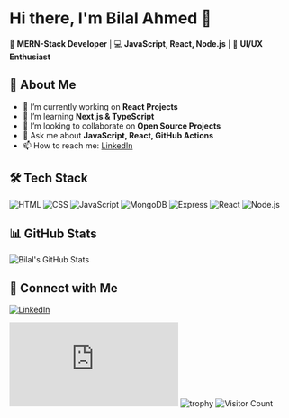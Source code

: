 # Hi there, I'm Bilal Ahmed 👋

🚀 **MERN-Stack Developer** | 💻 **JavaScript, React, Node.js** | 🎨 **UI/UX Enthusiast**  

## 🌟 About Me
- 🔭 I’m currently working on **React Projects**
- 🌱 I’m learning **Next.js & TypeScript**
- 👯 I’m looking to collaborate on **Open Source Projects**
- 💬 Ask me about **JavaScript, React, GitHub Actions**
- 📫 How to reach me: [LinkedIn](https://www.linkedin.com/in/ahmedk17/)  

## 🛠 Tech Stack
![HTML](https://img.shields.io/badge/-HTML-E34F26?style=flat-square&logo=html5&logoColor=white)
![CSS](https://img.shields.io/badge/-CSS-1572B6?style=flat-square&logo=css3&logoColor=white)
![JavaScript](https://img.shields.io/badge/-JavaScript-F7DF1E?style=flat-square&logo=javascript&logoColor=black)
![MongoDB](https://img.shields.io/badge/-MongoDB-47A248?style=flat-square&logo=mongodb&logoColor=white)
![Express](https://img.shields.io/badge/-Express-000000?style=flat-square&logo=express&logoColor=white)
![React](https://img.shields.io/badge/-React-61DAFB?style=flat-square&logo=react&logoColor=black)
![Node.js](https://img.shields.io/badge/-Node.js-339933?style=flat-square&logo=node.js&logoColor=white)

## 📊 GitHub Stats
![Bilal's GitHub Stats](https://github-readme-stats.vercel.app/api?username=bilal-ahmeddev&show_icons=true&theme=radical)

## 🔗 Connect with Me
[![LinkedIn](https://img.shields.io/badge/-LinkedIn-0077B5?style=flat-square&logo=linkedin&logoColor=white)](https://linkedin.com/in/ahmedk17/)

[![Typing SVG](https://readme-typing-svg.herokuapp.com?size=25&color=F7AB07&center=true&width=600&lines=Hi,+I'm+Bilal!;Frontend+Developer;React.js+|+Next.js+|+Node.js)](https://git.io/typing-svg)
![trophy](https://github-profile-trophy.vercel.app/?username=bilal-ahmeddev&theme=radical)
![Visitor Count](https://komarev.com/ghpvc/?username=bilal-ahmeddev&color=blue)


